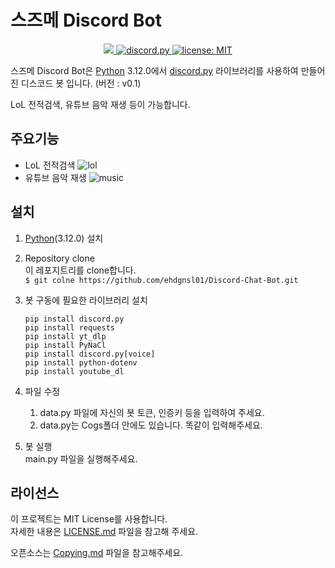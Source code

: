 # 스즈메 Discord Bot

<p align="center">
  <a href="https://www.python.org/downloads/">
    <img src="https://img.shields.io/badge/python-3.12.0-3776AB?style=flat&logo=python&logoColor=yellow">
  </a>
  <a href="https://github.com/Rapptz/discord.py/">
     <img src="https://img.shields.io/badge/discord-py-blue.svg" alt="discord.py">
  </a>
  <a href="https://github.com/STROAD/school-bot/blob/main/LICENSE">
    <img src="https://img.shields.io/github/license/STROAD/school-bot" alt="license: MIT">
  </a>
</p>

스즈메 Discord Bot은 [Python](https://www.python.org) 3.12.0에서 [discord.py](https://github.com/Rapptz/discord.py) 라이브러리를 사용하여 만들어진 디스코드 봇 입니다.
(버전 : v0.1)

LoL 전적검색, 유튜브 음악 재생 등이 가능합니다.

## 주요기능

- LoL 전적검색
  ![lol](https://github.com/ehdgnsl01/Discord-Chat-Bot/assets/70877444/1e540af8-7c2b-4cbe-9f92-ce098a1f50de)
- 유튜브 음악 재생
  ![music](https://github.com/ehdgnsl01/Discord-Chat-Bot/assets/70877444/15a3ed31-1df5-426b-b1f0-0937a013374f)

## 설치

1. [Python](https://www.python.org)(3.12.0) 설치

2. Repository clone  
   이 레포지트리를 clone합니다.  
   `$ git colne https://github.com/ehdgnsl01/Discord-Chat-Bot.git`

3. 봇 구동에 필요한 라이브러리 설치

   ```
   pip install discord.py
   pip install requests
   pip install yt_dlp
   pip install PyNaCl
   pip install discord.py[voice]
   pip install python-dotenv
   pip install youtube_dl
   ```

4. 파일 수정

   1. data.py 파일에 자신의 봇 토큰, 인증키 등을 입력하여 주세요.
   2. data.py는 Cogs폴더 안에도 있습니다. 똑같이 입력해주세요.

5. 봇 실행  
   main.py 파일을 실행해주세요.

## 라이선스

이 프로젝트는 MIT License를 사용합니다.  
자세한 내용은 [LICENSE.md](LICENSE) 파일을 참고해 주세요.

오픈소스는 [Copying.md](Copying) 파일을 참고해주세요.
